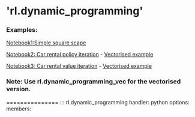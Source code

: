 'rl.dynamic_programming'
===============
### Examples:

[Notebook1:Simple square scape](https://github.com/rpazuki/reinforcement_learning_tutorial/blob/main/notebooks/DP_01_simple_square_scape.ipynb)

[Notebook2: Car rental policy iteration](https://github.com/rpazuki/reinforcement_learning_tutorial/blob/main/notebooks/DP_02_policy_iter_car_rental.ipynb) - [Vectorised example](https://github.com/rpazuki/reinforcement_learning_tutorial/blob/main/notebooks/DP_02_policy_iter_action_value_car_rental_vec.ipynb)

[Notebook3: Car rental value iteration](https://github.com/rpazuki/reinforcement_learning_tutorial/blob/main/notebooks/DP_02_value_iter_car_rental.ipynb)  - [Vectorised example](https://github.com/rpazuki/reinforcement_learning_tutorial/blob/main/notebooks/DP_02_policy_iter_action_value_car_rental_vec.ipynb)


### Note: Use rl.dynamic_programming_vec for the vectorised version.
===============
::: rl.dynamic_programming
    handler: python
    options:        
        members:
            